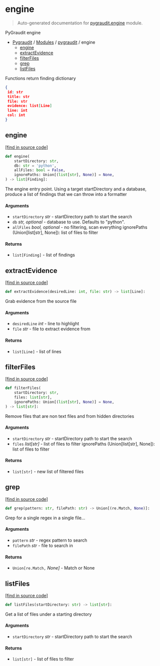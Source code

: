 # engine

> Auto-generated documentation for [pygraudit.engine](../../pygraudit/engine.py) module.

PyGraudit engine

- [Pygraudit](../README.md#pygraudit-index) / [Modules](../README.md#pygraudit-modules) / [pygraudit](index.md#pygraudit) / engine
    - [engine](#engine)
    - [extractEvidence](#extractevidence)
    - [filterFiles](#filterfiles)
    - [grep](#grep)
    - [listFiles](#listfiles)

Functions return finding dictionary

```json
{
 id: str
 title: str
 file: str
 evidence: list[Line]
 line: int
 col: int
}
```

## engine

[[find in source code]](../../pygraudit/engine.py#L105)

```python
def engine(
    startDirectory: str,
    db: str = 'python',
    allFiles: bool = False,
    ignorePaths: Union[(list[str], None)] = None,
) -> list[Finding]:
```

The engine entry point. Using a target startDirectory and a database, produce
a list of findings that we can throw into a formatter

#### Arguments

- `startDirectory` *str* - startDirectory path to start the search
- `db` *str, optional* - database to use. Defaults to "python".
- `allFiles` *bool, optional* - no filtering, scan everything
ignorePaths (Union[list[str], None]): list of files to filter

#### Returns

- `list[Finding]` - list of findings

## extractEvidence

[[find in source code]](../../pygraudit/engine.py#L41)

```python
def extractEvidence(desiredLine: int, file: str) -> list[Line]:
```

Grab evidence from the source file

#### Arguments

- `desiredLine` *int* - line to highlight
- `file` *str* - file to extract evidence from

#### Returns

- `list[Line]` - list of lines

## filterFiles

[[find in source code]](../../pygraudit/engine.py#L79)

```python
def filterFiles(
    startDirectory: str,
    files: list[str],
    ignorePaths: Union[(list[str], None)] = None,
) -> list[str]:
```

Remove files that are non text files and from hidden directories

#### Arguments

- `startDirectory` *str* - startDirectory path to start the search
- `files` *list[str]* - list of files to filter
ignorePaths (Union[list[str], None]): list of files to filter

#### Returns

- `list[str]` - new list of filtered files

## grep

[[find in source code]](../../pygraudit/engine.py#L142)

```python
def grep(pattern: str, filePath: str) -> Union[(re.Match, None)]:
```

Grep for a single regex in a single file...

#### Arguments

- `pattern` *str* - regex pattern to search
- `filePath` *str* - file to search in

#### Returns

- `Union[re.Match,` *None]* - Match or None

## listFiles

[[find in source code]](../../pygraudit/engine.py#L63)

```python
def listFiles(startDirectory: str) -> list[str]:
```

Get a list of files under a starting directory

#### Arguments

- `startDirectory` *str* - startDirectory path to start the search

#### Returns

- `list[str]` - list of files to filter
